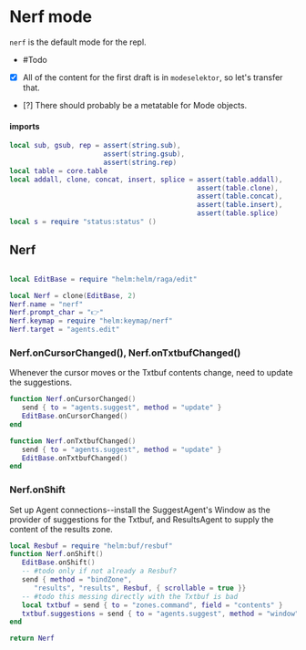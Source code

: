 # Nerf mode


`nerf` is the default mode for the repl\.


-  \#Todo

  - [X]  All of the content for the first draft is in `modeselektor`, so
      let's transfer that\.

  - [?]  There should probably be a metatable for Mode objects\.


#### imports

```lua
local sub, gsub, rep = assert(string.sub),
                       assert(string.gsub),
                       assert(string.rep)
local table = core.table
local addall, clone, concat, insert, splice = assert(table.addall),
                                              assert(table.clone),
                                              assert(table.concat),
                                              assert(table.insert),
                                              assert(table.splice)
local s = require "status:status" ()
```


## Nerf

```lua

local EditBase = require "helm:helm/raga/edit"

local Nerf = clone(EditBase, 2)
Nerf.name = "nerf"
Nerf.prompt_char = "👉"
Nerf.keymap = require "helm:keymap/nerf"
Nerf.target = "agents.edit"
```


### Nerf\.onCursorChanged\(\), Nerf\.onTxtbufChanged\(\)

Whenever the cursor moves or the Txtbuf contents change, need to
update the suggestions\.

```lua
function Nerf.onCursorChanged()
   send { to = "agents.suggest", method = "update" }
   EditBase.onCursorChanged()
end

function Nerf.onTxtbufChanged()
   send { to = "agents.suggest", method = "update" }
   EditBase.onTxtbufChanged()
end
```


### Nerf\.onShift

Set up Agent connections\-\-install the SuggestAgent's Window as the provider of
suggestions for the Txtbuf, and ResultsAgent to supply the content of the
results zone\.

```lua
local Resbuf = require "helm:buf/resbuf"
function Nerf.onShift()
   EditBase.onShift()
   -- #todo only if not already a Resbuf?
   send { method = "bindZone",
      "results", "results", Resbuf, { scrollable = true }}
   -- #todo this messing directly with the Txtbuf is bad
   local txtbuf = send { to = "zones.command", field = "contents" }
   txtbuf.suggestions = send { to = "agents.suggest", method = "window" }
end
```

```lua
return Nerf
```
